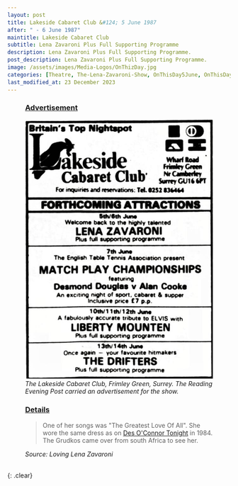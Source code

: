 ```yaml
---
layout: post
title: Lakeside Cabaret Club &#124; 5 June 1987
after: " - 6 June 1987"
maintitle: Lakeside Cabaret Club
subtitle: Lena Zavaroni Plus Full Supporting Programme
description: Lena Zavaroni Plus Full Supporting Programme.
post_description: Lena Zavaroni Plus Full Supporting Programme.
image: /assets/images/Media-Logos/OnThizDay.jpg
categories: [Theatre, The-Lena-Zavaroni-Show, OnThisDay5June, OnThisDay6June]
last_modified_at: 23 December 2023
---
```


<figure class="fig1">
<h3 id="advertisement"><a href="#advertisement">Advertisement</a></h3>
<a href="/assets/images/theatres/1987-06-05-lakeside-cabaret-club.png"><img src="/assets/images/theatres/1987-06-05-lakeside-cabaret-club.png" class="full-width zoom-in" /></a>
<cite>The Lakeside Cabaret Club, Frimley Green, Surrey. The Reading Evening Post carried an advertisement for the show.</cite>
</figure>

<figure class="fig2">
<h3 id="details"><a href="#details">Details</a></h3>
<blockquote>One of  her songs was "The Greatest Love Of All". She wore the same dress as on <a href="/1984-10-16-des-oconnor-tonight">Des O'Connor Tonight</a> in 1984. The Grudkos came over from south Africa to see her.</blockquote>
<cite>Source: Loving Lena Zavaroni</cite>
</figure>

<br />{: .clear}

